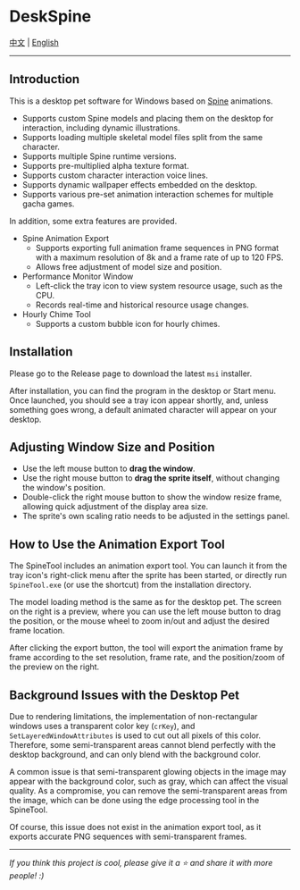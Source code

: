 # DeskSpine

[中文](README.md) | [English](README.en.md)

---

## Introduction

This is a desktop pet software for Windows based on [Spine](https://esotericsoftware.com/spine-in-depth) animations.

- Supports custom Spine models and placing them on the desktop for interaction, including dynamic illustrations.
- Supports loading multiple skeletal model files split from the same character.
- Supports multiple Spine runtime versions.
- Supports pre-multiplied alpha texture format.
- Supports custom character interaction voice lines.
- Supports dynamic wallpaper effects embedded on the desktop.
- Supports various pre-set animation interaction schemes for multiple gacha games.

In addition, some extra features are provided.

- Spine Animation Export
    - Supports exporting full animation frame sequences in PNG format with a maximum resolution of 8k and a frame rate of up to 120 FPS.
    - Allows free adjustment of model size and position.
- Performance Monitor Window
    - Left-click the tray icon to view system resource usage, such as the CPU.
    - Records real-time and historical resource usage changes.
- Hourly Chime Tool
    - Supports a custom bubble icon for hourly chimes.

## Installation

Please go to the Release page to download the latest `msi` installer.

After installation, you can find the program in the desktop or Start menu. Once launched, you should see a tray icon appear shortly, and, unless something goes wrong, a default animated character will appear on your desktop.

## Adjusting Window Size and Position

- Use the left mouse button to **drag the window**.
- Use the right mouse button to **drag the sprite itself**, without changing the window's position.
- Double-click the right mouse button to show the window resize frame, allowing quick adjustment of the display area size.
- The sprite's own scaling ratio needs to be adjusted in the settings panel.

## How to Use the Animation Export Tool

The SpineTool includes an animation export tool. You can launch it from the tray icon's right-click menu after the sprite has been started, or directly run `SpineTool.exe` (or use the shortcut) from the installation directory.

The model loading method is the same as for the desktop pet. The screen on the right is a preview, where you can use the left mouse button to drag the position, or the mouse wheel to zoom in/out and adjust the desired frame location.

After clicking the export button, the tool will export the animation frame by frame according to the set resolution, frame rate, and the position/zoom of the preview on the right.

## Background Issues with the Desktop Pet

Due to rendering limitations, the implementation of non-rectangular windows uses a transparent color key (`crKey`), and `SetLayeredWindowAttributes` is used to cut out all pixels of this color. Therefore, some semi-transparent areas cannot blend perfectly with the desktop background, and can only blend with the background color.

A common issue is that semi-transparent glowing objects in the image may appear with the background color, such as gray, which can affect the visual quality. As a compromise, you can remove the semi-transparent areas from the image, which can be done using the edge processing tool in the SpineTool.

Of course, this issue does not exist in the animation export tool, as it exports accurate PNG sequences with semi-transparent frames.

---

*If you think this project is cool, please give it a :star: and share it with more people! :)*
